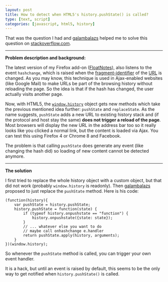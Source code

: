 ```yaml
---
layout: post
title: How to detect when HTML5's history.pushState() is called?
type: [text, script]
categories: [javascript, html5, history]
---
```


That was the question I had and 
[galambalazs](http://stackoverflow.com/users/378024/galambalazs) helped me to 
solve this question on [stackoverflow.com](http://stackoverflow.com/questions/4570093/how-to-get-notified-about-changes-of-the-history-via-history-pushstate).

---

**Problem description and background:**

The latest version of my Firefox add-on ([FloatNotes](http://www.floatnotes.org)), 
also listens to the event `hashchange`, which is raised when the 
[fragment-identifier](http://en.wikipedia.org/wiki/Fragment_identifier) of 
the [URL](http://en.wikipedia.org/wiki/Url) is changed. As you may know, this 
technique is used in Ajax-enabled websites (like Google Mail) to make URLs be 
part of the browsing history without reloading the page. So the idea is that if 
the hash has changed, the user actually visits another page.

Now, with HTML5, the [`window.history`](http://www.w3.org/TR/html5/history.html#the-history-interface) 
object gets new methods which take the previous mentioned idea further: 
`pushState` and `replaceState`. As the name suggests, `pushState` adds a new 
URL to existing history stack and (if the protocol and host stay the same) 
**does not trigger a reload of the page**. Most browsers will display the new 
URL in the address bar too so it really looks like you clicked a normal link, 
but the content is loaded via Ajax. You can test this using Firefox 4 or 
Chrome 8 and Facebook.

The problem is that calling `pushState` does generate any event (like changing 
the hash did) so loading of new content cannot be detected anymore.

---

**The solution**

I first tried to replace the whole history object with a custom object, but 
that did not work (probably `window.history` is readonly). 
Then [galambalazs](http://stackoverflow.com/users/378024/galambalazs) proposed 
to just replace the `pushState` method. Here is his code:

    (function(history){
        var pushState = history.pushState;
        history.pushState = function(state) {
            if (typeof history.onpushstate == "function") {
                history.onpushstate({state: state});
            }
            // ... whatever else you want to do
            // maybe call onhashchange e.handler
            return pushState.apply(history, arguments);
        }
    })(window.history);


So whenever the `pushState` method is called, you can trigger your own event 
handler.

It is a hack, but until an event is raised by default, this seems to be the 
only way to get notified when `history.pushState()` is called.
